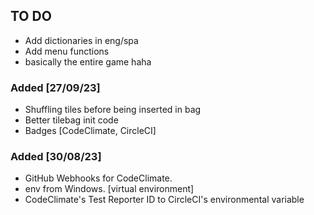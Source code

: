 ## TO DO
- Add dictionaries in eng/spa
- Add menu functions
- basically the entire game haha

### Added [27/09/23]
- Shuffling tiles before being inserted in bag
- Better tilebag init code
- Badges [CodeClimate, CircleCI]

### Added [30/08/23]
- GitHub Webhooks for CodeClimate.
- env from Windows. [virtual environment]
- CodeClimate's Test Reporter ID to CircleCI's environmental variable 
